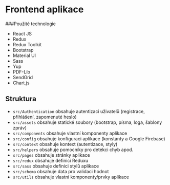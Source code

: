# Frontend aplikace

###Použité technologie
- React JS
- Redux
- Redux Toolkit
- Bootstrap
- Material UI
- Sass
- Yup
- PDF-Lib
- SendGrid
- Chart.js

## Struktura

- `src/Authentication` obsahuje autentizaci uživatelů (registrace, přihlášení, zapomenuté heslo)
- `src/assets` obsahuje statické soubory (bootstrap, písma, loga, šablony zpráv)
- `src/components` obsahuje vlastní komponenty aplikace
- `src/config` obsahuje konfiguraci aplikace (konstanty a Google Firebase)
- `src/context` obsahuje kontext (autentizace, styly)
- `src/helpers` obsahuje pomocníky pro detekci chyb apod.
- `src/pages` obsahuje stránky aplikace
- `src/redux` obsahuje definici Reduxu
- `src/sass` obsahuje definici stylů aplikace
- `src/schema` obsahuje data pro validaci hodnot
- `src/utils` obsahuje vlastní komponenty/prvky aplikace
